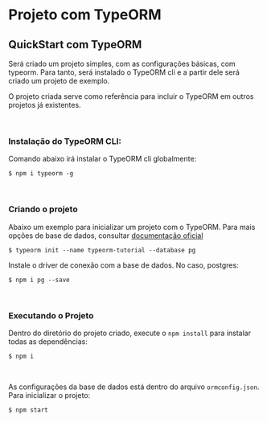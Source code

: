 # Projeto com TypeORM


## QuickStart com TypeORM

Será criado um projeto simples, com as configurações básicas, com typeorm. Para tanto, será instalado o TypeORM cli e a partir dele será criado um projeto de exemplo. 

O projeto criada serve como referência para incluir o TypeORM em outros projetos já existentes.

<br/>

### Instalação do TypeORM CLI:

Comando abaixo irá instalar o TypeORM cli globalmente:

    $ npm i typeorm -g

<br/>

### Criando o projeto

Abaixo um exemplo para inicializar um projeto com o TypeORM. Para mais opções de base de dados, consultar [documentação oficial](https://typeorm.io)


    $ typeorm init --name typeorm-tutorial --database pg


Instale o driver de conexão com a base de dados. No caso, postgres:

    $ npm i pg --save


<br/>

### Executando o Projeto

Dentro do diretório do projeto criado, execute o `npm install` para instalar todas as dependências:

    $ npm i

<br/>

As configurações da base de dados está dentro do arquivo `ormconfig.json`. Para inicializar o projeto:

    $ npm start





